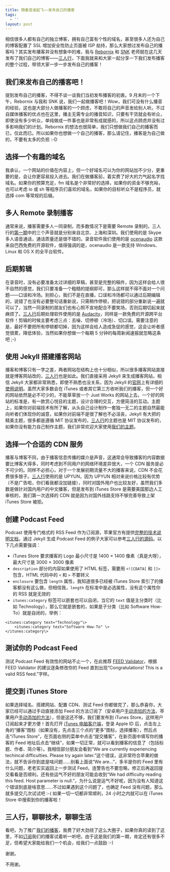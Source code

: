 ```yaml
---
title: 随着音波起飞——发布自己的播客
tags:
  - ''
layout: post
---
```

相信很多人都有自己的独立博客，拥有自己富有个性的域名，甚至很多人还为自己的博客配置了 SSL 增加安全性防止页面被 ISP 劫持，那么大家想过发布自己的播客吗？其实发布播客并没有想象中的难，我与 [Rebornix](https://rebornix.com/) 和 [SNK](https://huntersnk.com/) 老师就在这几天发布了我们自己的博客——[三人行](http://three.sh/)，下面我就来和大家一起分享一下我们发布播客的整个过程，带领大家一步一步发布自己的播客！

## 我们来发布自己的播客吧！

提到发布自己的播客，不得不谈一谈我们当初发布播客的初衷。9 月末的一个下午，Rebornix 与我和 SNK 说，我们一起做播客吧！Wow，我们可没有什么播音的经验，这也是大部分人做播客的一个顾虑，不敢将自己的声音发给别人听。不过自媒体播客的优点也在这里，播主无需专业的播音知识，只要有干货就会有听众，即使没有多少听众，单纯做成一件事也是非常有成就感的，所以这点顾虑并没有过多影响我们的计划。Rebornix 的想法也很简单，我们只想做我们自己的播客而已，仅此而已。所以如果你也想做一个自己的播客，那么请记住，播客是为自己做的，不要有太多的负担 :-D

## 选择一个有趣的域名

我承认，一个网站的价值在内容上，但一个好域名可以为你的网站加不少分，更重要的是，会让你更容易投入进去。我们在做播客前，着实费了好大的力气起名字找域名。如果你的预算充足，fm 域名是个非常好的选择，如果你的资金不够充裕，也可以考虑 io 或 sh 等程序员们喜欢的域名，如果你的目标听众不是程序员，就选择 com 等常规的后缀。

## 多人 Remote 录制播客

通常来说，播客需要多人一同录制，而多数情况下是需要 Remote 录制的。三人行的[第一期](http://three.sh/podcast/2015/10/23/episode1.html)中的三个声音就是分别来自北京、上海和深圳。我们使用的是 Skype 多人语音通话，通话质量还是很不错的。录音软件我们使用的是 [ocenaudio](http://www.ocenaudio.com.br/) 这款来自巴西免费的开源软件，值得强调的是，ocenaudio 是一款支持 Windows、Linux 和 OS X 的全平台软件。

## 后期剪辑

在录音时，没有必要准备太过详细的草稿，甚至是完整的稿件，因为这样会给人很不自然的感觉，我们只要准备一个粗糙的提纲即可，那么这样就不得不面对一个问题——口误和冷场。别担心，我们不是在直播，口误和冷场都可以通过后期编辑的，说错了也没有必要整句话重新说，只需稍作停顿，把说错的部分重新说一遍就可以了，当然一同录制的朋友们也有心照不宣地配合不要笑场，否则后期切起来就麻烦了。[三人行](http://three.sh/)后期处理软件使用的是 [Audacity](http://audacityteam.org/)，同样是一款免费的开源跨平台软件！剪辑的时候主要考虑三点：去噪、切停顿（冷场）、切口误。需要注意的是，最好不要把所有停顿都切掉，因为这样会给人造成急促的感觉，这会让听者感觉很累，降低体验，当然如果你想做一个每期 5 分钟的每周新闻速报就忽略这条吧 ;-)

## 使用 Jekyll 搭建播客网站

播客和博客只有一字之差，两者网站在结构上也十分相似，所以很多播客网站直接就是博客网站改的，[三人行](http://three.sh/)也是如此。我们直接采用 Jekyll 来生成播客网站，相信 Jekyll 大家都非常熟悉，即使不熟悉也没关系，因为 Jekyll 的[官网](https://jekyllrb.com/)上有详细的[使用说明](https://jekyllrb.com/docs/home/)。虽然大家多数会在 iTunes 或者其它第三方收听我们的播客，但一个好的网站依然是必不可少的，不能草草放一个 Just Works 的网站上去。一个好的网站的标准是，有一款赏心悦目的主题，设计合理的交互，方便简洁的互动。主题上，如果你对前端技术有所了解，从头自己设计制作一套独一无二的主题自然最能向听者们体现你的诚意，如果你对前端不是很了解也不必沮丧，Jekyll 有大把的精美主题，很多都是遵循 MIT 协议发布的，[三人行](http://three.sh/)的主题也是 MIT 协议发布的，如果你没有能力自己制作主题，我们非常欢迎大家使用[我们的主题](https://github.com/threecast/threecast.github.io)。

## 选择一个合适的 CDN 服务

播客与博客不同，由于播客信息传播的媒介是声音，这通常会导致播客的内容数据要比博客大得多，同时考虑到不同用户的网络环境差异很大，一个 CDN 服务是必不可少的。同样不必担心，对于一个发展初期流量不大的播客来说，CDN 不会花费很多银子。[三人行](http://three.sh/)使用的是 UPYUN，因为 UPYUN 相对来说价格比较有优势（不是广告啦，你们看我都没加链接），同时对国外用户也比较友好，虽然我们多数是做针对国内用户的中文播客，但是发布到 iTunes Store 是需要美国那边人工审核的，我们第一次选择的 CDN 就是因为对国外线路支持不够完善导致上架 iTunes Store 被拒。

## 创建 Podcast Feed

Podcast 使用专门格式的 RSS Feed 作为订阅源，苹果官方有提供[完整的技术说明文档](http://www.apple.com/itunes/podcasts/specs.html)，通过 Jekyll 生成 Podcast Feed 的例子大家可以参考[三人行的源码](https://github.com/threecast/threecast.github.io/blob/master/feed.xml)。以下几点需要强调：

* iTunes Store 要求播客的 Logo 最小尺寸是 1400 × 1400 像素（真是大呀），最大尺寸是 3000 × 3000 像素
* `description` 部分的内容如果使用了 HTML 标签，需要用 `<![CDATA[` 和 `]]>` 包含，HTML 代码中的 `<` 和 `>` 不要转义
* `enclosure` 要包含 `length` 属性，我知道很多已经被 iTunes Store 索引了的播客都没有这么做，但相信我，`length` 在标准中是必选属性，没有这个属性你的 RSS 就是无效的
* `itunes:category` 标签可以嵌套也可以自闭，当它的 `text` 值是主分类时（比如 Technology），那么它就是嵌套的，如果是子分类（比如 Software How-To）就是自闭的，举例：

```
<itunes:category text="Technology"\>
    <itunes:category text="Software How-To" \>
</itunes:category\>
```

## 测试你的 Podcast Feed

测试 Podcast Feed 有效性的网站不止一个，在此推荐 [FEED Validator](http://feedvalidator.org/)，根据 FEED Validator 的建议逐条修改你的 Feed 直到出现“Congratulations! This is a valid RSS feed.”字样。

## 提交到 iTunes Store

如果选择域名、搭建网站、配置 CDN、测试 Feed 你都做完了，那么恭喜你，大家已经可以通过手动直接添加 Feed 的方法订阅了（安卓用户[手动添加的方法](https://gist.github.com/rebornix/65f10eaa31d6aaeaebd4)，苹果用户[手动添加的方法](https://gist.github.com/huntersnk/d1ee900347bbb673c523)），但是这还不够，我们要发布到 iTunes Store，这样用户订阅起来才更方便！首先打开 [iTunes 电脑客户端](http://www.apple.com/itunes/download/)，登录 Apple ID 后，点击左上角的“播客”图标（如果没有，先点击三个点的“更多”图标，选择播客），然后点击“iTunes Store”，在页面右侧的菜单中点击“提交播客”，在新页面中填写你的播客的 Feed 地址后点击“继续”，如果一切正常，就可以看到播客的信息了（包括标题、作者、简介等）。我相信部分朋友会看到“We are currently experiencing techincal difficulties. Please try again later.”这个错误，这非常符合苹果的做法，就不告诉你到底是啥问题……别看上面说“We are...”，多半是你的 Feed 里有什么问题，老老实实返回上一步测试 Feed，连警告也不要忽略，修正后再返回提交看看是否顺利。还有些运气不好的朋友可能会收到“We had difficulty reading this feed. Host parameter is null.”，为什么说是运气不好呢，因为没有人知道这个错误到底是啥意思……不过如果遇到这个问题了，也确定 Feed 没有问题，那么就多提交几次试试吧 :-( 如果一切一切都非常顺利，24 小时之内就可以在 iTunes Store 中搜索到你的播客啦！

## 三人行，聊聊技术，聊聊生活

看吧，为了推广[我们的播客](http://three.sh/)，我费了好大劲绕了这么大圈子，如果你真的读到了这里，不如[订阅](https://itunes.apple.com/cn/podcast/san-ren-xing/id1052351099)我们的播客试着听一听吧，由于这是我们的第一期，肯定还有很多不足，但希望大家能给我们一个机会，给我们一点鼓励 :-)

谢谢。

不用谢。
